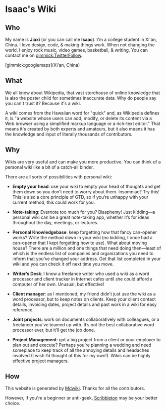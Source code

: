 # Isaac's Wiki

## Who
My name is __Jiaxi__ (or you can call me __Isaac__). I'm a college student in Xi'an, China. I love design, code, & making things work. When not changing the world, I enjoy rock music, video games, basketball, & writing. You can contact me on [gimmick:TwitterFollow](@isaac_koo).

[gimmick:googlemaps](Xi'an, China)

## What

We all know about Wikipedia, that vast storehouse of online knowledge that is also the poster child for sometimes inaccurate data. Why do people say you can't trust it? Because it's a wiki.

A wiki comes from the Hawaiian word for "quick" and, as Wikipedia defines it, is "a website whose users can add, modify, or delete its content via a Web browser using a simplified markup language or a rich-text editor." That means it's created by both experts and amateurs, but it also means it has the knowledge and input of literally thousands of contributors.

## Why

Wikis are very useful and can make you more productive. You can think of a personal wiki like a bit of a catch-all binder.

There are all sorts of possibilities with personal wiki:

* **Empty your head**: use your wiki to empty your head of thoughts and get them down so you don’t need to worry about them. Insomniac? Try this! This is also a core principle of GTD, so if you’re unhappy with your current method, this could work for you.

* **Note-taking**: Evernote too much for you? Blasphemy! Just kidding—a personal wiki can be a great note-taking app, whether it’s for ideas throughout the day, meetings, or lectures.

* **Personal Knowledgebase**: keep forgetting how that fancy can-opener works? Write the method down in your wiki (no kidding, I once had a can-opener that I kept forgetting how to use). What about moving house? There are a million and one things that need doing then—least of which is the endless list of companies and organizations you need to inform that you’ve changed your address. Get that list completed in your wiki and you can check it off next time you move.

* **Writer’s Desk**: I know a freelance writer who used a wiki as a word processor and client tracker in Internet cafes until she could afford a computer of her own. Unusual, but effective!

* **Client manager**: as I mentioned, my friend didn’t just use the wiki as a word processor, but to keep notes on clients. Keep your client contact details, invoicing dates, project details and past work in a wiki for easy reference.

* **Joint projects**: work on documents collaboratively with colleagues, or a freelancer you’ve teamed up with. It’s not the best collaborative word processor ever, but it’ll get the job done.

* **Project Management**: got a big project from a client or your employer to plan out and execute? Perhaps you’re planning a wedding and need someplace to keep track of all the annoying details and headaches involved (I wish I’d thought of this for my own!). Wikis can be highly effective project managers.

## How

This website is generated by [Mdwiki](http://mdwiki.info). Thanks for all the contributors.

However, if you're a beginner or anti-geek, [Scribbleton](http://scribbleton.com) may be your better choice.
